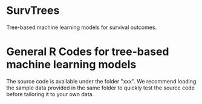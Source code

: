 # SurvTrees
Tree-based machine learning models for survival outcomes. 

# General R Codes for tree-based machine learning models
The source code is available under the folder "xxx". We recommend loading the sample data provided in the same folder to quickly test the source code before tailoring it to your own data.
